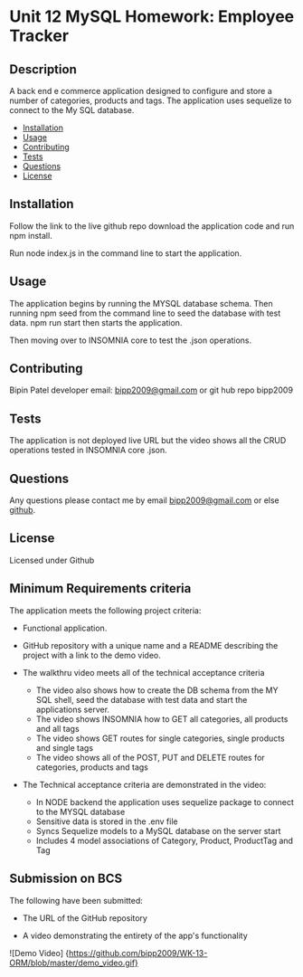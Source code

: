 # Unit 12 MySQL Homework: Employee Tracker

## Description

A back end e commerce application designed to configure and store a number of categories, products and tags. The application uses sequelize to connect to the My SQL database. 

* [Installation](#installation)
* [Usage](#usage)
* [Contributing](#contributing)
* [Tests](#tests)
* [Questions](#questions)
* [License](#license)

## Installation

Follow the link to the live github repo download the application code and run npm install.

Run node index.js in the command line to start the application.

## Usage

The application begins by running the MYSQL database schema. Then running npm seed from the command line to seed the database with test data. npm run start then starts the application.

Then moving over to INSOMNIA core to test the .json operations. 


## Contributing
Bipin Patel developer email: bipp2009@gmail.com or git hub repo bipp2009

## Tests 

The application is not deployed live URL but the video shows all the CRUD operations tested in INSOMNIA core .json.

## Questions

Any questions please contact me by email bipp2009@gmail.com or else [github](https://www.github.com/bipp2009).


## License

Licensed under Github

## Minimum Requirements criteria

The application meets the following project criteria:

* Functional application.

* GitHub repository with a unique name and a README describing the project with a link to the demo video.

* The walkthru video meets all of the technical acceptance criteria
    * The video also shows how to create the DB schema from the MY SQL shell, seed the database with test data and start the applications server.
    * The video shows INSOMNIA how to GET all categories, all products and all tags
    * The video shows GET routes for single categories, single products and single tags
    * The video shows all of the POST, PUT and DELETE routes for categories, products and tags

* The Technical acceptance criteria are demonstrated in the video: 
    * In NODE backend the application uses sequelize package to connect to the MYSQL database
    * Sensitive data is stored in the .env file
    * Syncs Sequelize models to a MySQL database on the server start
    * Includes 4 model associations of Category, Product, ProductTag and Tag

## Submission on BCS

The following have been submitted:

* The URL of the GitHub repository

* A video demonstrating the entirety of the app's functionality 

![Demo Video] {https://github.com/bipp2009/WK-13-ORM/blob/master/demo_video.gif}


